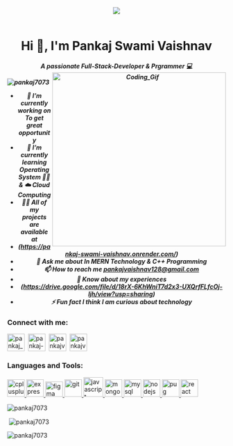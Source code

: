 <header>
  <img src= "https://www.pramukhdigital.com/wp-content/uploads/2018/07/New-PNC-Animated-Banners.gif"/>
</header>
<h1 align="center">Hi 👋, I'm Pankaj Swami Vaishnav</h1>
<h5 align="center">
        A passionate Full-Stack-Developer & Prgrammer 💻
  <img
    align="right"
    alt="Coding_Gif"
    width="400"
    src="https://camo.githubusercontent.com/5ddf73ad3a205111cf8c686f687fc216c2946a75005718c8da5b837ad9de78c9/68747470733a2f2f7468756d62732e6766796361742e636f6d2f4576696c4e657874446576696c666973682d736d616c6c2e676966"
  />

  <p align="left">
    <img
      src="https://komarev.com/ghpvc/?username=pankajswamivaishnav&label=Profile%20views&color=0e75b6&style=flat"
      alt="pankaj7073"
    />
  </p>

  - 🔭 I’m currently working on **To get great opportunity**
  - 🌱 I’m currently learning **Operating System 🧑‍💻 & ☁️ Cloud Computing**
  - 👨‍💻 All of my projects are available at
  - (https://pankaj-swami-vaishnav.onrender.com/)
  - 💬 Ask me about **In MERN Technology & C++ Programming**
  - 📫 How to reach me **pankajvaishnav128@gmail.com**
  - 📄 Know about my experiences
  - (https://drive.google.com/file/d/18rX-6KhWniT7d2x3-UXQrfFLfcOj-ljh/view?usp=sharing)
  - ⚡ Fun fact **I think I am curious about technology**

  <h3 align="left">Connect with me:</h3>
  <p align="left">
    <a href="https://twitter.com/pankaj_schemer" target="blank"
      ><img
        align="center"
        src="https://cdn.iconscout.com/icon/free/png-512/free-twitter-33-72545.png?f=avif&w=256"
        alt="pankaj_schemer"
        height="40"
        width="40"
    /></a>&nbsp;
    <a href="https://linkedin.com/in/pankaj-swami-vaishnav" target="blank"
      ><img
        align="center"
        src="https://cdn.iconscout.com/icon/premium/png-512-thumb/linkedin-2752135-2284952.png?f=avif&w=256"
        alt="pankaj-swami-vaishnav"
        height="40"
        width="40"
    /></a>&nbsp;
    <a href="https://instagram.com/pankajvaishnav128" target="blank"
      ><img
        align="center"
        src="https://cdn.iconscout.com/icon/free/png-512/free-instagram-1868978-1583142.png?f=avif&w=256"
        alt="pankajvaishnav128"
        height="40"
        width="40"
    /></a>&nbsp;
    <a href="https://www.leetcode.com/pankajvaishnav128" target="blank"
      ><img
        align="center"
        src="https://cdn.iconscout.com/icon/free/png-512/free-leetcode-3521542-2944960.png?f=avif&w=256"
        alt="pankajvaishnav128"
        height="40"
        width="40"
    /></a>&nbsp;
  </p>

  <h3 align="left">Languages and Tools:</h3>
  <p align="left">
    <a href="https://www.w3schools.com/cpp/" target="_blank" rel="noreferrer">
      <img
        src="https://www.costasoft.eu/img/icons/c++.svg"
        alt="cplusplus"
        width="40"
        height="40"
      />
    </a>
    <a href="https://expressjs.com" target="_blank" rel="noreferrer">
      <img
        src="https://img.icons8.com/?size=1x&id=2ZOaTclOqD4q&format=png"
        alt="express"
        width="40"
        height="40"
      />
    </a>
    <a href="https://www.figma.com/" target="_blank" rel="noreferrer">
      <img
        src="https://www.vectorlogo.zone/logos/figma/figma-icon.svg"
        alt="figma"
        width="40"
        height="35"
      />
    </a>
    <a href="https://git-scm.com/" target="_blank" rel="noreferrer">
      <img
        src="https://www.vectorlogo.zone/logos/git-scm/git-scm-icon.svg"
        alt="git"
        width="40"
        height="40"
      />
    </a>
    <a
      href="https://img.icons8.com/?size=1x&id=Nkym0Ujb8VGI&format=png"
      target="_blank"
      rel="noreferrer"
    >
      <img
        src="https://img.icons8.com/?size=1x&id=Nkym0Ujb8VGI&format=png"
        alt="javascript"
        width="45"
        height="45"
      />
    </a>
    <a href="https://www.mongodb.com/" target="_blank" rel="noreferrer">
      <img
        src="https://img.icons8.com/?size=512&id=8rKdRqZFLurS&format=png"
        alt="mongodb"
        width="40"
        height="40"
      />
    </a>
    <a href="https://www.mysql.com/" target="_blank" rel="noreferrer">
      <img
        src="https://img.icons8.com/?size=512&id=UFXRpPFebwa2&format=png"
        alt="mysql"
        width="40"
        height="40"
      />
    </a>
    <a href="https://nodejs.org" target="_blank" rel="noreferrer">
      <img
        src="https://img.icons8.com/?size=512&id=hsPbhkOH4FMe&format=png"
        alt="nodejs"
        width="40"
        height="40"
      />
    </a>
    <a href="https://pugjs.org" target="_blank" rel="noreferrer">
      <img
        src="https://cdn.worldvectorlogo.com/logos/pug.svg"
        alt="pug"
        width="40"
        height="40"
      />
    </a>
    <a href="https://reactjs.org/" target="_blank" rel="noreferrer">
      <img
        src="https://img.icons8.com/?size=512&id=wPohyHO_qO1a&format=png"
        alt="react"
        width="40"
        height="40"
      />
    </a>
  </p>

  <p>
    <img
      align="center"
      src="https://github-readme-stats.vercel.app/api/top-langs?username=pankajswamivaishnav&show_icons=true&locale=en&layout=compact"
      alt="pankaj7073"
    />
  </p>

  <p>
    &nbsp;<img
      align="center"
      src="https://github-readme-stats.vercel.app/api?username=pankajswamivaishnav&show_icons=true&locale=en"
      alt="pankaj7073"
    />
  </p>

  <p>
    <img
      align="center"
      src="https://github-readme-streak-stats.herokuapp.com/?user=pankajswamivaishnav&"
      alt="pankaj7073"
    />
  </p>
</h5>
